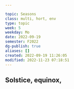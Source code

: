 ---
topic: Seasons
class: multi, hort, env
type: topic
week: 5
weekday: Mo
date: 2022-09-19
semester: F2022
dg-publish: true
aliases: []
created: 2022-09-19 11:26:05
modified: 2022-11-23 07:18:51
---


## Solstice, equinox, 
